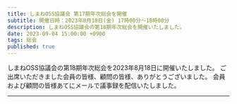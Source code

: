 ```yaml
---
title: しまねOSS協議会 第17期年次総会を開催
subtitle: 開催日時：2023年8月18日(金) 17時00分～18時00分 
description: しまねOSS協議会の第18期年次総会を開催いたしました。
date: 2023-09-04 15:00:00 +0900
tags: 総会
published: true
--- 
```


しまねOSS協議会の第18期年次総会を2023年8月18日に開催いたしました。
ご出席いただきました会員の皆様、顧問の皆様、ありがとうございました。
会員および顧問の皆様あてにメールで議事録を配信いたしました。

---
